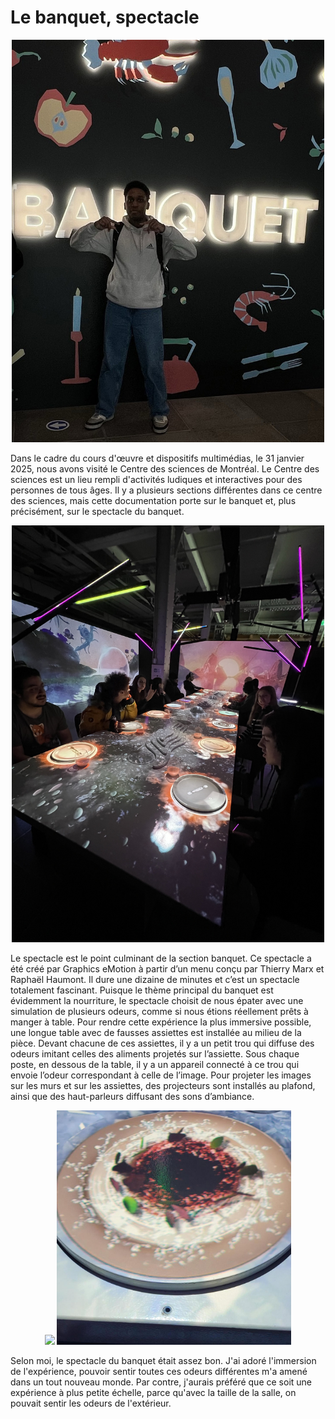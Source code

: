 <h1> Le banquet, spectacle </h1> 

<p  align="center">
    <img src="/centre_des_sciences/media/stan_banquet.jpg" width="500px">
</p>

Dans le cadre du cours d'œuvre et dispositifs multimédias, le 31 janvier 2025, nous avons visité le Centre des sciences de Montréal. Le Centre des sciences est un lieu rempli d'activités ludiques et interactives pour des personnes de tous âges. Il y a plusieurs sections différentes dans ce centre des sciences, mais cette documentation porte sur le banquet et, plus précisément, sur le spectacle du banquet. 

<p  align="center">
    <img src="/centre_des_sciences/media/spectacle.jpg" width="500px">
</p>

Le spectacle est le point culminant de la section banquet. Ce spectacle a été créé par Graphics eMotion à partir d’un menu conçu par Thierry Marx et Raphaël Haumont. Il dure une dizaine de minutes et c’est un spectacle totalement fascinant. Puisque le thème principal du banquet est évidemment la nourriture, le spectacle choisit de nous épater avec une simulation de plusieurs odeurs, comme si nous étions réellement prêts à manger à table. Pour rendre cette expérience la plus immersive possible, une longue table avec de fausses assiettes est installée au milieu de la pièce. Devant chacune de ces assiettes, il y a un petit trou qui diffuse des odeurs imitant celles des aliments projetés sur l’assiette. Sous chaque poste, en dessous de la table, il y a un appareil connecté à ce trou qui envoie l’odeur correspondant à celle de l’image. Pour projeter les images sur les murs et sur les assiettes, des projecteurs sont installés au plafond, ainsi que des haut-parleurs diffusant des sons d’ambiance.

<p  align="center">
    <img src="/centre_des_sciences/media/projector.png" width="500px">
    <img src="/centre_des_sciences/media/plate_.jpg" width=375px>
</p>

Selon moi, le spectacle du banquet était assez bon. J'ai adoré l'immersion de l'expérience, pouvoir sentir toutes ces odeurs différentes m'a amené dans un tout nouveau monde. Par contre, j'aurais préféré que ce soit une expérience à plus petite échelle, parce qu'avec la taille de la salle, on pouvait sentir les odeurs de l'extérieur.
